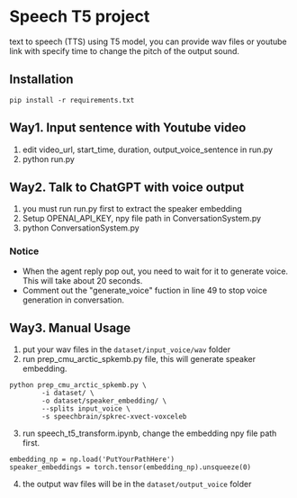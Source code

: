 # Speech T5 project
text to speech (TTS) using T5 model, you can provide wav files or youtube link with specify time to change the pitch of the output sound.

## Installation
```
pip install -r requirements.txt
```

## Way1. Input sentence with Youtube video
1. edit video_url, start_time, duration, output_voice_sentence in run.py
2. python run.py

## Way2. Talk to ChatGPT with voice output
1. you must run run.py first to extract the speaker embedding
2. Setup OPENAI_API_KEY, npy file path in ConversationSystem.py
2. python ConversationSystem.py

### Notice
- When the agent reply pop out, you need to wait for it to generate voice. This will take about 20 seconds.
- Comment out the "generate_voice" fuction in line 49 to stop voice generation in conversation.

## Way3. Manual Usage
1. put your wav files in the `dataset/input_voice/wav` folder
2. run prep_cmu_arctic_spkemb.py file, this will generate speaker embedding.
```
python prep_cmu_arctic_spkemb.py \
        -i dataset/ \
        -o dataset/speaker_embedding/ \
        --splits input_voice \
        -s speechbrain/spkrec-xvect-voxceleb
```
3. run speech_t5_transform.ipynb, change the embedding npy file path first.
```
embedding_np = np.load('PutYourPathHere')
speaker_embeddings = torch.tensor(embedding_np).unsqueeze(0)
```
4. the output wav files will be in the `dataset/output_voice` folder